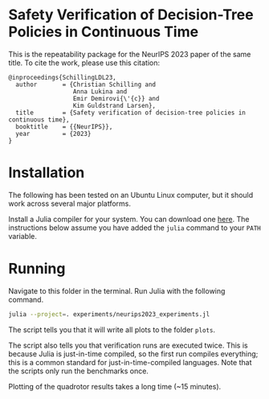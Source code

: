 # Safety Verification of Decision-Tree Policies in Continuous Time

This is the repeatability package for the NeurIPS 2023 paper of the same title.
To cite the work, please use this citation:

```
@inproceedings{SchillingLDL23,
  author       = {Christian Schilling and
                  Anna Lukina and
                  Emir Demirovi{\'{c}} and
                  Kim Guldstrand Larsen},
  title        = {Safety verification of decision-tree policies in continuous time},
  booktitle    = {{NeurIPS}},
  year         = {2023}
}
```


# Installation

The following has been tested on an Ubuntu Linux computer, but it should work
across several major platforms.

Install a Julia compiler for your system.
You can download one [here](https://julialang.org/).
The instructions below assume you have added the `julia` command to your `PATH`
variable.


# Running

Navigate to this folder in the terminal.
Run Julia with the following command.

```bash
julia --project=. experiments/neurips2023_experiments.jl
```

The script tells you that it will write all plots to the folder `plots`.

The script also tells you that verification runs are executed twice.
This is because Julia is just-in-time compiled, so the first run compiles
everything; this is a common standard for just-in-time-compiled languages.
Note that the scripts only run the benchmarks once.

Plotting of the quadrotor results takes a long time (~15 minutes).
